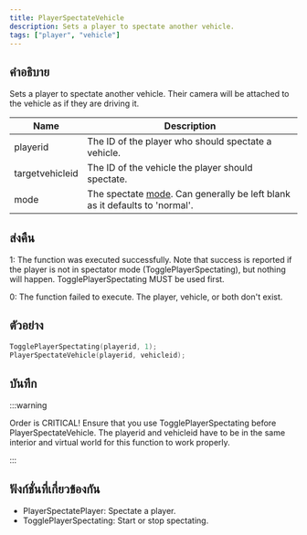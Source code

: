 ```yaml
---
title: PlayerSpectateVehicle
description: Sets a player to spectate another vehicle.
tags: ["player", "vehicle"]
---
```


## คำอธิบาย

Sets a player to spectate another vehicle. Their camera will be attached to the vehicle as if they are driving it.

| Name            | Description                                                                                                 |
| --------------- | ----------------------------------------------------------------------------------------------------------- |
| playerid        | The ID of the player who should spectate a vehicle.                                                         |
| targetvehicleid | The ID of the vehicle the player should spectate.                                                           |
| mode            | The spectate [mode](../resources/spectatemodes.md). Can generally be left blank as it defaults to 'normal'. |

## ส่งคืน

1: The function was executed successfully. Note that success is reported if the player is not in spectator mode (TogglePlayerSpectating), but nothing will happen. TogglePlayerSpectating MUST be used first.

0: The function failed to execute. The player, vehicle, or both don't exist.

## ตัวอย่าง

```c
TogglePlayerSpectating(playerid, 1);
PlayerSpectateVehicle(playerid, vehicleid);
```

## บันทึก

:::warning

Order is CRITICAL! Ensure that you use TogglePlayerSpectating before PlayerSpectateVehicle. The playerid and vehicleid have to be in the same interior and virtual world for this function to work properly.

:::

## ฟังก์ชั่นที่เกี่ยวข้องกัน

- PlayerSpectatePlayer: Spectate a player.
- TogglePlayerSpectating: Start or stop spectating.
